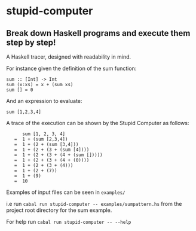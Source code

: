 # stupid-computer
## Break down Haskell programs and execute them step by step! 

A Haskell tracer, designed with readability in mind.

For instance given the definition of the sum function:  
``` 
sum :: [Int] -> Int 
sum (x:xs) = x + (sum xs)
sum [] = 0
``` 
And an expression to evaluate: 
```
sum [1,2,3,4]
``` 
A trace of the execution can be shown by the Stupid Computer as follows:
``` 
      sum [1, 2, 3, 4]
   =  1 + (sum [2,3,4])
   =  1 + (2 + (sum [3,4]))
   =  1 + (2 + (3 + (sum [4])))
   =  1 + (2 + (3 + (4 + (sum []))))
   =  1 + (2 + (3 + (4 + (0))))
   =  1 + (2 + (3 + (4)))
   =  1 + (2 + (7))
   =  1 + (9)
   =  10
```

Examples of input files can be seen in `examples/ `

i.e run `cabal run stupid-computer -- examples/sumpattern.hs` from the project root directory for the sum example.

For help run `cabal run stupid-computer -- --help`
